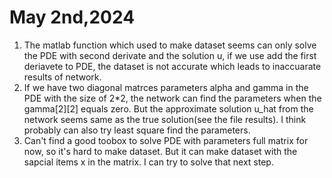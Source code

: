 # May 2nd,2024

1. The matlab function which used to make dataset seems can only solve the PDE with second derivate and the solution u, if we use add the first deriavete to PDE, the dataset is not accurate which leads to inaccuarate results of network. 
2. If we have two diagonal matrces parameters alpha and gamma in the PDE with the size of 2*2, the network can find the parameters when the gamma[2][2] equals zero. But the approximate solution u_hat from the network seems same as the true solution(see the file results). I think probably can also try least square find the parameters.
3. Can't find a good toobox to solve PDE with parameters full matrix for now, so it's hard to make dataset. But it can make dataset with the sapcial items x in the matrix. I can try to solve that next step.
